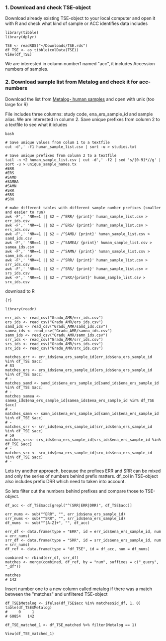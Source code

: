 ### 1. Download and check TSE-object

Download already existing TSE-object to your local computer and open it with R and check what kind of sample or ACC identifies data includes

```{r}
library(tibble)
library(dplyr)

TSE <- readRDS("~/Downloads/TSE.rds")
df_TSE <- as_tibble(colData(TSE))
View(df_TSE)

```

We are interested in column number1 named "acc", it includes Accession numbers of samples.

### 2. Download sample list from Metalog and check it for acc-numbers 

Download the list from [Metalog- human samples](https://metalog.embl.de/explore/human) and open with unix (too large for R)

File includes three columns: study code, ena_ers_sample_id and sample alias. We are interested in column 2. Save unique prefixes from column 2 to a textfile to see what it icludes

```
bash

# Save unique values from colum 1 to a textfile
cut -d',' -f1 human_sample_list.csv | sort -u > studies.txt

# Save unique prefixes from column 2 to a textfile
tail -n +2 human_sample_list.csv | cut -d',' -f2 | sed 's/[0-9]*//g' | sort -u > unique_sample_names.tx
#ERR
#ERS
#SAMD
#SAMEA
#SAMN
#SRR
#SRS
#SRX

# make different tables with different sample number prefixes (smaller and easier to run)
awk -F',' 'NR==1 || $2 ~ /^ERR/ {print}' human_sample_list.csv > err_ids.csv
awk -F',' 'NR==1 || $2 ~ /^ERS/ {print}' human_sample_list.csv > ers_ids.csv
awk -F',' 'NR==1 || $2 ~ /^SAMD/ {print}' human_sample_list.csv > samd_ids.csv
awk -F',' 'NR==1 || $2 ~ /^SAMEA/ {print}' human_sample_list.csv > samea_ids.csv
awk -F',' 'NR==1 || $2 ~ /^SAMN/ {print}' human_sample_list.csv > samn_ids.csv
awk -F',' 'NR==1 || $2 ~ /^SRR/ {print}' human_sample_list.csv > srr_ids.csv
awk -F',' 'NR==1 || $2 ~ /^SRS/ {print}' human_sample_list.csv > srs_ids.csv
awk -F',' 'NR==1 || $2 ~ /^SRX/{print}' human_sample_list.csv > srx_ids.csv
````
download to R

```
{r}

library(readr)

err_ids <- read_csv("Gradu_AMR/err_ids.csv")
ers_ids <- read_csv("Gradu_AMR/ers_ids.csv")
samd_ids <- read_csv("Gradu_AMR/samd_ids.csv")
samea_ids <- read_csv("Gradu_AMR/samea_ids.csv")
samn_ids <- read_csv("Gradu_AMR/samn_ids.csv")
srr_ids <- read_csv("Gradu_AMR/srr_ids.csv")
srs_ids <- read_csv("Gradu_AMR/srs_ids.csv")
srx_ids <- read_csv("Gradu_AMR/srx_ids.csv")

matches_err <- err_ids$ena_ers_sample_id[err_ids$ena_ers_sample_id %in% df_TSE $acc]
# 83
matches_ers <- ers_ids$ena_ers_sample_id[ers_ids$ena_ers_sample_id %in% df_TSE $acc]
# -
matches_samd <- samd_ids$ena_ers_sample_id[samd_ids$ena_ers_sample_id %in% df_TSE $acc]
# -
matches_samea <- samea_ids$ena_ers_sample_id[samea_ids$ena_ers_sample_id %in% df_TSE $acc]
# -
matches_samn <- samn_ids$ena_ers_sample_id[samn_ids$ena_ers_sample_id %in% df_TSE $acc]
# -
matches_srr <- srr_ids$ena_ers_sample_id[srr_ids$ena_ers_sample_id %in% df_TSE $acc]
# 59
matches_srs<- srs_ids$ena_ers_sample_id[srs_ids$ena_ers_sample_id %in% df_TSE $acc]
# -
matches_srx <- srx_ids$ena_ers_sample_id[srx_ids$ena_ers_sample_id %in% df_TSE $acc]
# - 

```

Lets try another approach, because the prefixes ERR and SRR can be mixed and only the series of numbers behind prefix matters. df_col in TSE-object also includes prefix DRR which need to taken into account.

So lets filter out the numbers behind prefixes and compare those to TSE-object.

```
df_acc <- df_TSE$acc[grepl("^(SRR|ERR|DRR)", df_TSE$acc)]

err_nums <- sub("^ERR", "", err_ids$ena_ers_sample_id)
srr_nums <- sub("^SRR", "", srr_ids$ena_ers_sample_id)
df_nums  <- sub("^[A-Z]+", "", df_acc)

err_df <- data.frame(type = "ERR", id = err_ids$ena_ers_sample_id, num = err_nums)
srr_df <- data.frame(type = "SRR", id = srr_ids$ena_ers_sample_id, num = srr_nums)
df_ref <- data.frame(type = "df_TSE", id = df_acc, num = df_nums)

combined <- rbind(err_df, srr_df)
matches <- merge(combined, df_ref, by = "num", suffixes = c("_query", "_df"))

matches
# 142

```
Insert number one to a new column called metalog if there was a match between the "matches" and unfiltered TSE-object

```
df_TSE$Metalog <- ifelse(df_TSE$acc %in% matches$id_df, 1, 0)
table(df_TSE$Metalog)
#     0     1 
# 60854   142 

```

```
df_TSE_matched_1 <- df_TSE_matched %>% filter(Metalog == 1)

View(df_TSE_matched_1)

```

```



